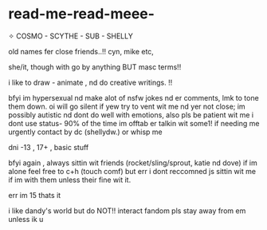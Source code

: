 # read-me-read-meee-
✧ COSMO - SCYTHE - SUB - SHELLY

old names fer close friends..!! cyn, mike etc,

she/it, though with go by anything BUT masc terms!!

i like to draw - animate , nd do creative writings. !!

bfyi im hypersexual nd make alot of nsfw jokes nd er comments, lmk to tone them down. oi will go silent if yew try to vent wit me nd yer not close; im possibly autistic nd dont do well with emotions, also pls be patient wit me i dont use status- 90% of the time im offtab er talkin wit some1! if needing me urgently contact by dc (shellydw.) or whisp me

dni -13 , 17+ , basic stuff

bfyi again , always sittin wit friends (rocket/sling/sprout, katie nd dove) if im alone feel free to c+h (touch comf) but err i dont reccomned js sittin wit me if im with them unless their fine wit it.

err im 15 thats it

i like dandy's world but do NOT!! interact fandom pls stay away from em unless ik u
